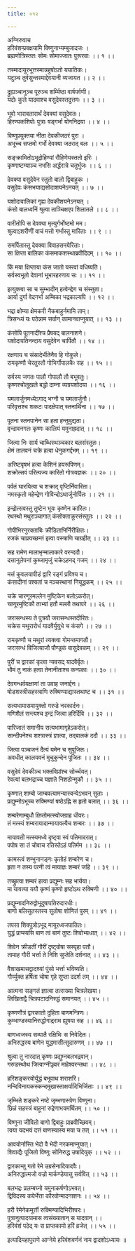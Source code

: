 ```yaml
---
title: ०१२

---
```

अग्निरुवाच  
हरिवंशम्प्रवक्षयामि विष्णुनाभ्यम्बुजादजः ।  
ब्रह्मणोत्रिस्ततः सोमः सोमाज्जातः पुरूरवाः ।। १ ।।  
  
तस्मादायुरभूत्तस्मान्नहुषोऽतो ययातिकः।  
यदुञ्च तुर्वसुन्तस्माद्देवयानी व्यजायत ।। २ ।।  
  
द्रुह्यञ्चानुञ्च पूरुञ्च शर्म्मिष्ठा वार्षपर्वणी।  
यदोः कुले यादवाश्च वसुदेवस्तदुत्तमः ।। ३ ।।  
  
भूवो भारावतारार्थं देवक्यां वसुदेवतः।  
हिरण्यकशिपोः पुत्राः षड्‌गर्भा योगनिद्रया ।। ४ ।।  
  
विष्णुप्रयुक्तया नीता देवकीजठरं पुरा ।  
अभूच्च सप्तमो गर्भो देवक्या जठराद् बलः ।। ५ ।।  
  
सङ्‌क्रामितोऽभूद्रोहिण्यां रौहिणेयस्ततो इरिः ।  
कृष्णाष्टम्याञ्च नभसि अर्द्धरात्रे चतुर्भुजः ।। ६ ।।  
  
देवक्या वसुदेवेन स्तुतो बालो द्विबाहुकः ।  
वसुदेवः कंसभयाद्यसोदाशयनेऽनयत् ।। ७ ।।  
  
यशोदावालिकां गृह्य देवकीशयनेऽनयत् ।  
कंसो बालध्वनिं श्रुत्वा ताञ्चिक्षएप शिलातले ।। ८ ।।  
  
वारीतोपि स देवक्या मृत्युर्गर्भोष्टमो मम।  
श्रुत्वाऽशरीणीं वाचं मत्तो गर्भास्तु मारिताः ।। ९ ।।  
  
समर्पितास्तु देवक्या विवाहसमयेरिताः।  
सा क्षिप्ता बालिका कंसमाकशस्थाब्रवीदिदम् ।। १० ।।  
  
किं मया क्षिप्ताया कंस जातो यस्त्वां वधिष्यति।  
सर्वस्वभूतो देवानां भूभारहरणाय सः ।। ११ ।।  
  
इत्युक्त्वा सा च सुम्भादीन् हत्वेन्द्रेण च संस्तुता।  
आर्या दुर्गा वेदगर्भा अम्बिका भद्रकाल्यपि ।। १२ ।।  
  
भद्रा क्षोम्या क्षेमकरी नैकबाहुर्नमामि ताम्।  
त्रिसन्ध्यं यः पठेन्नाम सर्वान् कामानवाप्नुयात् ।। १३ ।।  
  
कंसोपि पूतनादींश्च प्रैषयद् बालनाशने।  
यशोदापतिनन्दाय वसुदेवेन चार्पितौ ।। १४ ।।  
  
रक्षणाय च संसादेर्भीतेनैव हि गोकुले।  
रामकृष्णौ चेरतुस्तौ गोभिर्गोपालकैः सह ।। १५ ।।  
  
सर्वस्य जगतः पालौ गोपालौ तौ बभूवतुः।  
कृष्णश्चोलूखले बद्धो दाम्ना व्यग्रयशोदया ।। १६ ।।  
  
यमलार्जुनमध्येऽगाद् भग्नौ च यमलार्जुनौ।  
परिवृत्तश्च शकटः पादक्षेपात् स्तनार्थिना ।। १७ ।।  
  
पूतना स्तनपानेन सा हता हन्तुमुद्यता।  
वृन्दावनगतः कृष्णः कालियं यमुनाह्रदात् ।। १८ ।।  
  
जित्वा निः सार्य चाब्धिस्थञ्चकार बलसंस्तुतः।  
क्षेमं तालवनं चक्रे हत्वा धेनुकगर्द्दभम् ।। १९ ।।  
  
अरिष्टवृषभं हत्वा केशिनं हयरूपिणम्।  
शक्रोत्सवं परित्यज्य कारितो गोत्रयज्ञकः ।। २० ।।  
  
पर्वतं घारयित्वा च शक्राद् वृप्टिर्निवारिता।  
नमस्कृतो महेन्द्रेण गोविन्दोऽथार्जुनोर्पितः ।। २१ ।।  
  
इन्द्रोत्सवस्तु तुष्टेन भूयः कृष्णेन कारितः।  
रथस्थो मथुराञ्चागात् कंसोक्ताक्रूरसंस्तुतः ।। २२ ।।  
  
गोपीभिरनुरक्ताबिः क्रीडिताभिर्निरीक्षितः।  
रजकं चाप्रयच्छन्तं इत्वा वस्त्राणि चाग्रहीत् ।। २३ ।।  
  
सह रामेण मालाभृन्मालाकारे वरन्ददौ।  
दत्तानुलेपनां कुब्जामृजुं चक्रेऽहनद् गजम् ।। २४ ।।  
  
मत्तं कुवलयापीडं द्वारि रङ्गं प्रविश्य च।  
कंसादीनां पश्यतां च मञ्चस्थानां नियुद्धकम् ।। २५ ।।  
  
चक्रे चारणूरमल्लेन मुष्टिकेन बलोऽकरोत्।  
चाणूरमुष्टिकौ ताभ्यां हतौ मल्लौ तथापरे ।। २६ ।।  
  
जरासन्धस्य ते पुत्रयौ जरासन्धस्तदीरितः।  
चक्रेस मथुरारोधं यादवैर्युयुधे च कंसगे ।। २७ ।।  
  
रामकृष्णौ च मथुरां त्यक्त्वा गोमन्तमागतौ।  
जरासन्धं विजित्याजौ पौण्ड्रकं वासुदेवकम् ।। २९ ।।  
  
पुरीं च द्वारकां कृत्वा न्यवसद् यादवैर्वृतः।  
भौमं तु नाकं हत्वा तेनानीताश्च कन्यकाः ।। ३० ।।  
  
देवगन्धर्वयक्षाणां ता उवाह जनार्द्दनः।  
षोडशस्त्रीसहस्त्राणि रुक्मिण्याद्यास्तथाष्ट च ।। ३१ ।।  
  
सत्यभामासमायुक्तो गरुडे नरकार्दनः।  
मणिशैलं सन्त्यश्च इन्द्रं जित्वा हरिर्दिवि ।। ३२ ।।  
  
पारिजातं समानीय सत्यभामागृहेऽकरोत्।  
सान्दीपनेश्च शश्त्रास्त्रं ज्ञात्वा, तद्बालकं ददौ ।। ३३ ।।  
  
जित्वा पञ्चजनं दैत्यं यमेन च सुपूजितः।  
अवधीत् कालयवनं मुचुकुन्देन पूजितः ।। ३४ ।।  
  
वसुदेवं देवकीञ्च भक्तविप्रांश्च सोर्च्चयत्।  
रेवत्यां बलभद्राच्च यज्ञाते निशठोन्मुकौ ।। ३५ ।।  
  
कृष्णात् शाम्बो जाम्बवत्यामन्यास्वन्येऽभवन् सुताः ।  
प्रद्युम्नोऽभूच्च रुक्मिण्यां षष्ठेऽह्नि स हृतो बलात् ।। ३६ ।।  
  
शम्बरेणाम्बुधौ क्षिप्तोमत्स्योजग्राह धीवरः।  
तं मत्स्यं शम्बरायादान्मायावत्यैच शम्बरः ।। ३७ ।।  
  
मायावती मत्स्यमध्ये दृष्ट्वा स्वं पतिमादरात्।  
पपोष सा तं चोवाच रतिस्तेऽहं पतिर्मम ।। ३८ ।।  
  
कामस्त्वं शम्भुनानङ्गः कृतोहं शम्बरेण च।  
हृता न तस्य पत्नी त्वं मायाज्ञः शम्बरं जहि ।। ३९ ।।  
  
तच्छ्रुत्वा शम्बरं हत्वा प्रद्युम्नः सह भार्यया।  
मा यावत्या ययौ कृष्णं कृष्णो हृष्टोऽथ रुक्मिणी ।। ४० ।।  
  
प्रद्युम्नादनिरुद्वोभूदुषापतिरुदारधीः।  
बाणो बलिसुतस्तस्य सुतोषा शोणितं पुरम् ।। ४१ ।।  
  
तपसा शिवपुत्रोऽभूद् मायूरध्वजपातितः।  
युद्धं प्राप्स्यसि बाण त्वं बाणं तुष्टः शिवोभ्यधात् ।। ४२ ।।  
  
शिवेन क्रीडतीं गौरीं दृष्ट्वोषा सस्पृहा पतौ।  
तामाह गौरी भर्त्ता ते निशि सुप्तेति दर्शनात् ।। ४३ ।।  
  
वैशाखमासद्वादश्यां पुंसो भर्त्ता भविष्यति।  
गौर्य्युक्त हर्षिता चोषा गृहे सुप्ता ददर्श तम् ।। ४४ ।।  
  
आत्मना सङ्गतं ज्ञात्वा तत्सख्या चित्रलेखया।  
लिखिताद्वै चित्रपटादनिस्द्धं समानयत् ।। ४५ ।।  
  
कृष्णणौत्रं द्वारकातो दुहिता बाणमन्त्रिणः।  
कुम्भाण्डस्यानिरुद्धोगाद्रराम ह्युषया सह ।। ४६ ।।  
  
बाणध्वजस्य सम्पातै रक्षिभिः स निवेदितः।  
अनिरुद्धस्य बाणेन युद्धमासीत्सुदारुणम् ।। ४७ ।।  
  
श्रुत्वा तु नारदात् कृष्णः प्रद्युम्नबलभद्रवान्।  
गरुडस्थोथ जित्वाग्नीञ्ज्वरं माहेश्वरन्तथा ।। ४८ ।।  
  
हरिशङ्करयोर्युद्धं बभूवाथ शराशरि।  
नन्दिविनायकस्कन्दमुखास्ताक्षर्यादिभिर्जिताः ।। ४९ ।।  
  
जृम्भिते शङ्करे नष्टे जृम्भणास्त्रेण विष्णुना।  
छिन्नं सहस्त्रं बाहूनां रुद्रेणाभयमर्थितम् ।। ५० ।।  
  
विष्णुना जीवितो बाणो द्विबाहुः प्राब्रवीच्छिवम्।  
त्वया यदभयं दत्तं बाणस्यास्य मया च तत् ।। ५१ ।।  
  
आवयोर्नास्ति भेदो वै भेदी नरकमाप्नुयात्।  
शिवाद्यैः पूजितो विष्णुः सोनिरुद्ध उषादियुक् ।। ५२ ।।  
  
द्वारकान्तु गतो रेमे उग्रसेनादियादवैः।  
अनिरुद्धात्मजो वज्रो मार्कण्डेयात्तु सर्ववित् ।। ५३ ।।  
  
बलभद्रः प्रलम्बघ्नो यमुनाकर्षणोऽभवत्।  
द्विविदस्य कपेर्भेत्ता कौरवोन्मादनाशनः ।। ५४ ।।  
  
हरी रेमेनेकमूर्त्ती रुक्मिण्यादिभिरीश्वरः।  
पुत्रानुत्पादयामास त्वसंख्यातान् स यादवान् ।।  
हरिवंशं पठेद् यः स प्राप्तकामो हरिं व्रजेत् ।। ५५ ।।  
  
इत्यादिमहापुराणे आग्नेये हरिवंशवर्णनं नाम द्वादशोऽध्यायः ॥